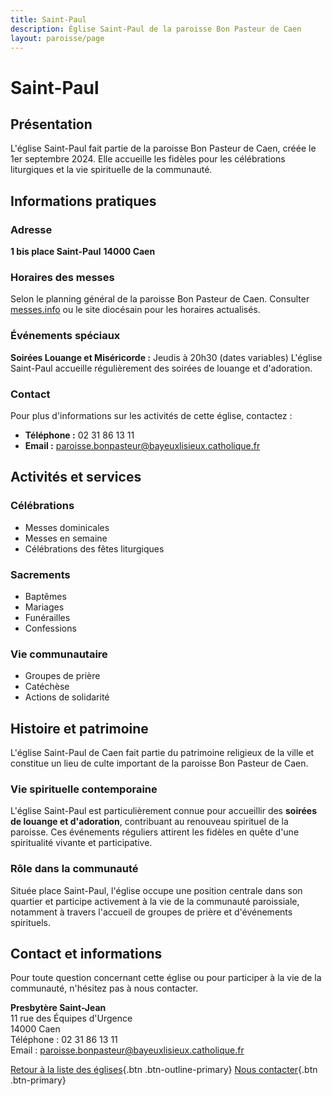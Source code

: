 ```yaml
---
title: Saint-Paul
description: Église Saint-Paul de la paroisse Bon Pasteur de Caen
layout: paroisse/page
---
```


# Saint-Paul

## Présentation

L'église Saint-Paul fait partie de la paroisse Bon Pasteur de Caen, créée le 1er septembre 2024. Elle accueille les fidèles pour les célébrations liturgiques et la vie spirituelle de la communauté.

## Informations pratiques

### Adresse
**1 bis place Saint-Paul**
**14000 Caen**

### Horaires des messes
Selon le planning général de la paroisse Bon Pasteur de Caen.
Consulter [messes.info](https://messes.info) ou le site diocésain pour les horaires actualisés.

### Événements spéciaux
**Soirées Louange et Miséricorde :** Jeudis à 20h30 (dates variables)
L'église Saint-Paul accueille régulièrement des soirées de louange et d'adoration.

### Contact
Pour plus d'informations sur les activités de cette église, contactez :
- **Téléphone :** 02 31 86 13 11
- **Email :** paroisse.bonpasteur@bayeuxlisieux.catholique.fr

## Activités et services

### Célébrations
- Messes dominicales
- Messes en semaine
- Célébrations des fêtes liturgiques

### Sacrements
- Baptêmes
- Mariages
- Funérailles
- Confessions

### Vie communautaire
- Groupes de prière
- Catéchèse
- Actions de solidarité

## Histoire et patrimoine

L'église Saint-Paul de Caen fait partie du patrimoine religieux de la ville et constitue un lieu de culte important de la paroisse Bon Pasteur de Caen.

### Vie spirituelle contemporaine
L'église Saint-Paul est particulièrement connue pour accueillir des **soirées de louange et d'adoration**, contribuant au renouveau spirituel de la paroisse. Ces événements réguliers attirent les fidèles en quête d'une spiritualité vivante et participative.

### Rôle dans la communauté
Située place Saint-Paul, l'église occupe une position centrale dans son quartier et participe activement à la vie de la communauté paroissiale, notamment à travers l'accueil de groupes de prière et d'événements spirituels.

## Contact et informations

Pour toute question concernant cette église ou pour participer à la vie de la communauté, n'hésitez pas à nous contacter.

**Presbytère Saint-Jean**  
11 rue des Équipes d'Urgence  
14000 Caen  
Téléphone : 02 31 86 13 11  
Email : paroisse.bonpasteur@bayeuxlisieux.catholique.fr

[Retour à la liste des églises](/Les-églises){.btn .btn-outline-primary}
[Nous contacter](/infos/contact){.btn .btn-primary}

